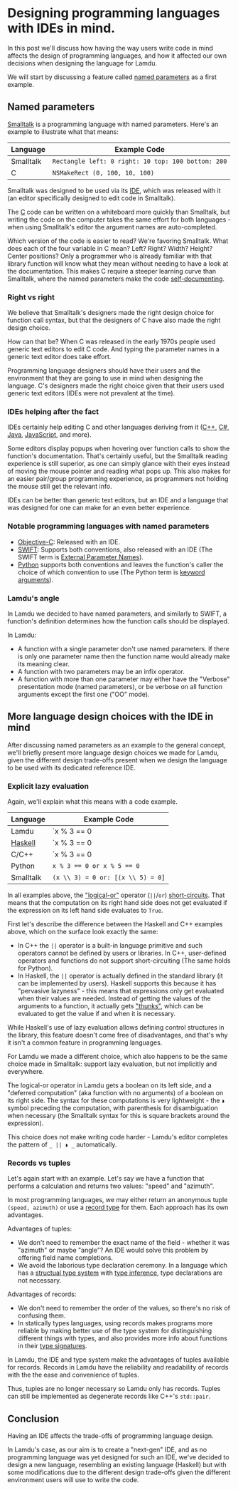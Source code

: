 # Designing programming languages with IDEs in mind.

In this post we'll discuss how having the way users write code in mind affects
the design of programming languages,
and how it affected our own decisions when designing the language for Lamdu.

We will start by discussing a feature called
[named parameters]((https://en.wikipedia.org/wiki/Named_parameter))
as a first example.

## Named parameters

[Smalltalk](https://en.wikipedia.org/wiki/Smalltalk)
is a programming language with named parameters.
Here's an example to illustrate what that means:

| Language  | Example Code
|-----------|-----------------------------
| Smalltalk | `Rectangle left: 0 right: 10 top: 100 bottom: 200`
| C         | `NSMakeRect (0, 100, 10, 100)`

Smalltalk was designed to be used via its
[IDE](https://en.wikipedia.org/wiki/Integrated_development_environment),
which was released with it
(an editor specifically designed to edit code in Smalltalk).

The [C](https://en.wikipedia.org/wiki/C_\(programming_language\))
code can be written on a whiteboard more quickly than Smalltalk,
but writing the code on the computer takes the same effort for both languages -
when using Smalltalk's editor the argument names are auto-completed.

Which version of the code is easier to read? We're favoring Smalltalk.
What does each of the four variable in C mean?
Left? Right? Width? Height? Center positions?
Only a programmer who is already familiar with that library function
will know what they mean without needing to have a look at the documentation.
This makes C require a steeper learning curve than Smalltalk,
where the named parameters make the code
[self-documenting](https://en.wikipedia.org/wiki/Self-documenting).

### Right vs right

We believe that Smalltalk's designers made
the right design choice for function call syntax,
but that the designers of C have also made the right design choice.

How can that be?
When C was released in the early 1970s people used
generic text editors to edit C code.
And typing the parameter names in a generic text editor does take effort.

Programming language designers should have their users and the environment
that they are going to use in mind when designing the language.
C's designers made the right choice
given that their users used generic text editors
(IDEs were not prevalent at the time).

### IDEs helping after the fact

IDEs certainly help editing C and other languages deriving from it
([C++](https://en.wikipedia.org/wiki/C%2B%2B),
[C#](https://en.wikipedia.org/wiki/C_Sharp_\(programming_language\)),
[Java](https://en.wikipedia.org/wiki/Java_\(programming_language\)),
[JavaScript](https://en.wikipedia.org/wiki/JavaScript),
and more).

Some editors display popups when hovering over function calls
to show the function's documentation.
That's certainly useful, but the Smalltalk reading experience
is still superior, as one can simply glance with their eyes instead of moving
the mouse pointer and reading what pops up.
This also makes for an easier pair/group programming experience,
as programmers not holding the mouse still get the relevant info.

IDEs can be better than generic text editors,
but an IDE and a language that was designed for one
can make for an even better experience.

### Notable programming languages with named parameters

* [Objective-C](https://en.wikipedia.org/wiki/Objective-C):
  Released with an IDE.
* [SWIFT](https://en.wikipedia.org/wiki/Swift_\(programming_language\)):
  Supports both conventions, also released with an IDE
  (The SWIFT term is
  [External Parameter Names](https://developer.apple.com/library/ios/documentation/Swift/Conceptual/Swift_Programming_Language/Functions.html#//apple_ref/doc/uid/TP40014097-CH10-ID167)).
* [Python](https://www.python.org) supports both conventions and leaves the
  function's caller the choice of which convention to use
  (The Python term is
  [keyword arguments](https://docs.python.org/3.5/glossary.html#term-argument)).

### Lamdu's angle

In Lamdu we decided to have named parameters, and similarly to SWIFT,
a function's definition determines how the function calls should be displayed.

In Lamdu:

* A function with a single parameter don't use named parameters.
  If there is only one parameter name then
  the function name would already make its meaning clear.
* A function with two parameters may be an infix operator.
* A function with more than one parameter may either have the
  "Verbose" presentation mode (named parameters),
  or be verbose on all function arguments except the first one ("OO" mode).

## More language design choices with the IDE in mind

After discussing named parameters as an example to the general concept,
we'll briefly present more language design choices we made for Lamdu,
given the different design trade-offs present when we design the language to
be used with its dedicated reference IDE.

### Explicit lazy evaluation

Again, we'll explain what this means with a code example.

| Language                           | Example Code
|------------------------------------|-----------------------------
| Lamdu                              | `x % 3 == 0 || ◗ x % 5 == 0`
| [Haskell](https://www.haskell.org) | `x % 3 == 0 || x % 5 == 0`
| C/C++                              | `x % 3 == 0 || x % 5 == 0`
| Python                             | `x % 3 == 0 or x % 5 == 0`
| Smalltalk                          | `(x \\ 3) = 0 or: [(x \\ 5) = 0]`

In all examples above, the
["logical-or"](https://en.wikipedia.org/wiki/Logical_disjunction)
operator (`||`/`or`)
[short-circuits](https://en.wikipedia.org/wiki/Short-circuit_evaluation).
That means that the computation on its right hand side does not get evaluated
if the expression on its left hand side evaluates to `True`.

First let's describe the difference between the Haskell and C++ examples above,
which on the surface look exactly the same:
* In C++ the `||` operator is a built-in language primitive
  and such operators cannot be defined by users or libraries.
  In C++, user-defined operators and functions do not support short-circuiting
  (The same holds for Python).
* In Haskell, the `||` operator is actually defined in the standard library
  (it can be implemented by users). Haskell supports this because it has
  "pervasive lazyness" - this means that expressions only get evaluated
  when their values are needed.
  Instead of getting the values of the arguments to a function, it actually
  gets ["thunks"](https://en.wikipedia.org/wiki/Thunk),
  which can be evaluated to get the value if and when it is necessary.

While Haskell's use of lazy evaluation allows
defining control structures in the library,
this feature doesn't come free of disadvantages,
and that's why it isn't a common feature in programming languages.

For Lamdu we made a different choice, which also happens to be the same choice
made in Smalltalk: support lazy evaluation, but not implicitly and everywhere.

The logical-or operator in Lamdu gets a boolean on its left side, and a
"deferred computation" (aka function with no arguments)
of a boolean on its right side.
The syntax for these computations is very lightweight -
the `◗` symbol preceding the computation,
with parenthesis for disambiguation when necessary
(the Smalltalk syntax for this is square brackets around the expression).

This choice does not make writing code harder -
Lamdu's editor completes the pattern of `_ || ◗ _` automatically.

### Records vs tuples

Let's again start with an example.
Let's say we have a function that performs a calculation and returns two values:
"speed" and "azimuth".

In most programming languages, we may either return an anonymous tuple
`(speed, azimuth)` or use a
[record type](https://en.wikipedia.org/wiki/Record_(computer_science))
for them. Each approach has its own advantages.

Advantages of tuples:
* We don't need to remember the exact name of the field -
  whether it was "azimuth" or maybe "angle"?
  An IDE would solve this problem by offering field name completions.
* We avoid the laborious type declaration ceremony.
  In a language which has a
  [structual type system](https://en.wikipedia.org/wiki/Structural_type_system)
  with [type inference](https://en.wikipedia.org/wiki/Type_inference),
  type declarations are not necessary.

Advantages of records:
* We don't need to remember the order of the values,
  so there's no risk of confusing them.
* In statically types languages, using records makes programs more reliable by
  making better use of the type system
  for distinguishing different things with types,
  and also provides more info about functions in their
  [type signatures](https://en.wikipedia.org/wiki/Type_signature).

In Lamdu, the IDE and type system make
the advantages of tuples available for records.
Records in Lamdu have the reliability and readability of records
with the the ease and convenience of tuples.

Thus, tuples are no longer necessary so Lamdu only has records.
Tuples can still be implemented as degenerate records like C++'s `std::pair`.

## Conclusion

Having an IDE affects the trade-offs of programming language design.

In Lamdu's case, as our aim is to create a "next-gen" IDE,
and as no programming language was yet designed for such an IDE,
we've decided to design a new language,
resembling an existing language (Haskell)
but with some modifications due to the different design trade-offs given the
different environment users will use to write the code.
